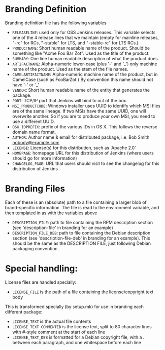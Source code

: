 # Branding Definition
Branding definition file has the following variables

* `RELEASELINE`: used only for OSS Jenkins releases. This variable selects one of the 4 release lines that we
  maintain (empty for mainline releases, "-rc" for RCs, "-stable" for LTS, and "-stable-rc" for LTS RCs.)
* `PRODUCTNAME`: Short human readable name of the product. Should be something like "Acme Foo Bar Zot".
  Used as the title of the product.
* `SUMMARY`: One line human readable description of what the product does.
* `ARTIFACTNAME`: Alpha-numeric lower-case (plus '-' and '_') only machine name of the product. Used as the stem of the file names.
* `CAMELARTIFACTNAME`: Alpha-numeric machine name of the product, but in CamelCase (such as FooBarZot.)
  By convention this name should not have '-' or '_'
* `VENDOR`: Short human readable name of the entity that generates the package.
* `PORT`: TCP/IP port that Jenkins will bind to out of the box.
* `MSI_PRODUCTCODE`: Windows installer uses UUID to identify which MSI files are of the same lineage.
  If two MSIs have the same UUID, one will overwrite another. So if you are to produce your own MSI,
  you need to use a different UUID.
* `OSX_IDPREFIX`: prefix of the various IDs in OS X. This follows the reverse domain name format.
* `AUTHOR`: Author name & email for distributed package, i.e. Bob Smith <nobody@example.com>
* `LICENSE`: License(s) for this distribution, such as 'Apache 2.0'
* `HOMEPAGE`: homepage URL for this distribution of Jenkins (where users should go for more information)
* `CHANGELOG_PAGE`: URL that users should visit to see the changelog for this distribution of Jenkins

# Branding Files
Each of these is an (absolute) path to a file containing a larger blob of brand-specific information.
The file is read to the environment variable, and then templated in as with the variables above

* `DESCRIPTION_FILE`: path to file containing the RPM description section (see 'description-file' in branding for an example)
* `DESCRIPTION_FILE_DEB`: path to file containing the Debian description section (see 'description-file-deb' in branding for an example).  This should be the same as the DESCRIPTION FILE, just following Debian packaging convention.

# Special handling:

License files are handled specially:
* `LICENSE_FILE` is the path of a file containing the license/copyright text body

This is transformed specially (by setup.mk) for use in branding each different package:

* `LICENSE_TEXT` is the actual file contents
* `LICENSE_TEXT_COMMENTED` is the license text, split to 80 character lines with #-style comment at the start of each line
* `LICENSE_TEXT_DEB` is formatted for a Debian copyright file, with a . between each paragraph, and one whitespace before each line